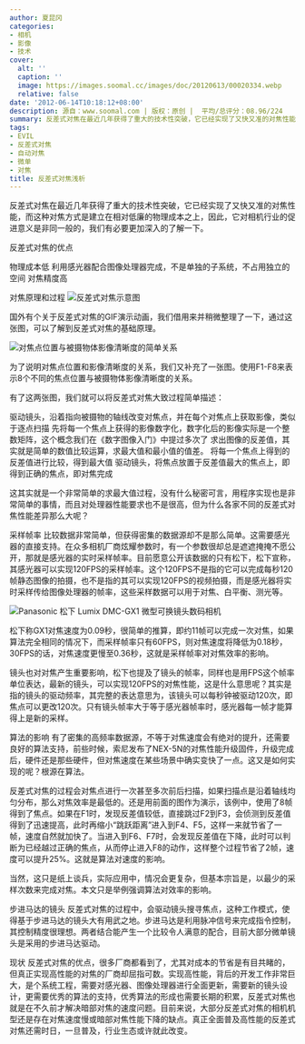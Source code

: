 ```yaml
---
author: 夏昆冈
categories:
- 相机
- 影像
- 技术
cover:
  alt: ''
  caption: ''
  image: https://images.soomal.cc/images/doc/20120613/00020334.webp
  relative: false
date: '2012-06-14T10:18:12+08:00'
description: 源自：www.soomal.com | 版权：原创 |  平均/总评分：08.96/224
summary: 反差式对焦在最近几年获得了重大的技术性突破，它已经实现了又快又准的对焦性能，而这种对焦方式是建立在相对低廉的物理成本之上，因此，它对相机行业的促进意义是非同一般的，我们有必要更加深入的了解一下。实现高性能，背后的开发工作非常巨大，是个系统工程，需要对感光器、图像处理器进行全面更新
tags:
- EVIL
- 反差式对焦
- 自动对焦
- 微单
- 对焦
title: 反差式对焦浅析
---
```


反差式对焦在最近几年获得了重大的技术性突破，它已经实现了又快又准的对焦性能，而这种对焦方式是建立在相对低廉的物理成本之上，因此，它对相机行业的促进意义是非同一般的，我们有必要更加深入的了解一下。

反差式对焦的优点

物理成本低
利用感光器配合图像处理器完成，不是单独的子系统，不占用独立的空间
对焦精度高

对焦原理和过程
![反差式对焦示意图](https://images.soomal.cc/images/doc/20111231/00015887.webp)




国外有个关于反差式对焦的GIF演示动画，我们借用来并稍微整理了一下，通过这张图，可以了解到反差式对焦的基础原理。

![对焦点位置与被摄物体影像清晰度的简单关系](https://images.soomal.cc/images/doc/20120613/00020334.webp)




为了说明对焦点位置和影像清晰度的关系，我们又补充了一张图。使用F1-F8来表示8个不同的焦点位置与被摄物体影像清晰度的关系。

有了这两张图，我们就可以将反差式对焦大致过程简单描述：


驱动镜头，沿着指向被摄物的轴线改变对焦点，并在每个对焦点上获取影像，类似于逐点扫描
先将每一个焦点上获得的影像数字化，数字化后的影像实际是一个整数矩阵，这个概念我们在《数字图像入门》中提过多次了
求出图像的反差值，其实就是简单的数值比较运算，求最大值和最小值的值差。
将每一个焦点上得到的反差值进行比较，得到最大值
驱动镜头，将焦点放置于反差值最大的焦点上，即得到正确的焦点，即对焦完成

这其实就是一个非常简单的求最大值过程，没有什么秘密可言，用程序实现也是非常简单的事情，而且对处理器性能要求也不是很高，但为什么各家不同的反差式对焦性能差异那么大呢？

采样帧率
比较数据非常简单，但获得密集的数据源却不是那么简单。这需要感光器的直接支持。在众多相机厂商炫耀参数时，有一个参数很却总是遮遮掩掩不愿公开，那就是感光器的实时采样帧率。目前愿意公开该数据的只有松下，松下宣称，其感光器可以实现120FPS的采样帧率。这个120FPS不是指的它可以完成每秒120帧静态图像的拍摄，也不是指的其可以实现120FPS的视频拍摄，而是感光器将实时采样传给图像处理器的帧率，这些采样数据可以用于对焦、白平衡、测光等。

![Panasonic 松下 Lumix DMC-GX1 微型可换镜头数码相机](https://images.soomal.cc/images/doc/20120201/00016399.webp)




松下称GX1对焦速度为0.09秒，很简单的推算，即约11帧可以完成一次对焦，如果算法完全相同的情况下，而采样帧率只有60FPS，则对焦速度将降低为0.18秒，30FPS的话，对焦速度更慢至0.36秒，这就是采样帧率对对焦效率的影响。

镜头也对对焦产生重要影响，松下也提及了镜头的帧率，同样也是用FPS这个帧率单位表达，最新的镜头，可以实现120FPS的对焦性能，这是什么意思呢？其实是指的镜头的驱动频率，其完整的表达意思为，该镜头可以每秒钟被驱动120次，即焦点可以更改120次。只有镜头帧率大于等于感光器帧率时，感光器每一帧才能算得上是新的采样。

算法的影响
有了密集的高频率数据源，不等于对焦速度会有绝对的提升，还需要良好的算法支持，前些时候，索尼发布了NEX-5N的对焦性能升级固件，升级完成后，硬件还是那些硬件，但对焦速度在某些场景中确实变快了一点。这又是如何实现的呢？根源在算法。

反差式对焦的过程会对焦点进行一次甚至多次前后扫描，如果扫描点是沿着轴线均匀分布，那么对焦效率是最低的。还是用前面的图作为演示，该例中，使用了8帧得到了焦点。如果在F1时，发现反差值较低，直接跳过F2到F3，会侦测到反差值得到了迅速提高，此时再缩小“跳跃距离”进入到F4、F5，这样一来就节省了一帧，速度自然就加快了。当进入到F6、F7时，会发现反差值在下降，此时可以判断为已经越过正确的焦点，从而停止进入F8的动作，这样整个过程节省了2帧，速度可以提升25%。这就是算法对速度的影响。

当然，这只是纸上谈兵，实际应用中，情况会更复杂，但基本宗旨是，以最少的采样次数来完成对焦。本文只是举例强调算法对效率的影响。

步进马达的镜头
反差式对焦的过程中，会驱动镜头搜寻焦点，这种工作模式，使得基于步进马达的镜头大有用武之地。步进马达是利用脉冲信号来完成指令控制，其控制精度很理想。两者结合能产生一个比较令人满意的配合，目前大部分微单镜头是采用的步进马达驱动。

现状
反差式对焦的优点，很多厂商都看到了，尤其对成本的节省是有目共睹的，但真正实现高性能的对焦的厂商却屈指可数。实现高性能，背后的开发工作非常巨大，是个系统工程，需要对感光器、图像处理器进行全面更新，需要新的镜头设计，更需要优秀的算法的支持，优秀算法的形成也需要长期的积累，反差式对焦也就是在不久前才解决暗部对焦的速度问题。目前来说，大部分反差式对焦的相机机型还是存在对焦速度慢或暗部对焦性能下降的缺点。真正全面普及高性能的反差式对焦还需时日，一旦普及，行业生态或许就此改变。